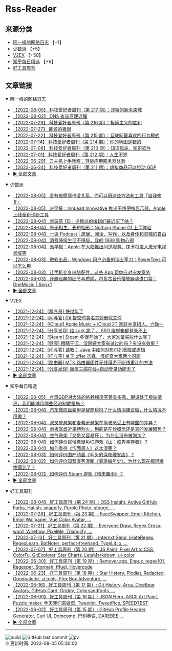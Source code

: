 # Rss-Reader

## 来源分类

* [阮一峰的网络日志](#阮一峰的网络日志) 【+1】
* [少数派](#少数派) 【+5】
* [V2EX](#V2EX) 【+50】
* [知乎每日精选](#知乎每日精选) 【+6】
* [好工具周刊](#好工具周刊)

## 文章链接

<details open>
    <summary id="阮一峰的网络日志">
     阮一峰的网络日志
    </summary>


* [【2022-08-05】 科技爱好者周刊（第 217 期）：沙特的新未来城](http://www.ruanyifeng.com/blog/2022/08/weekly-issue-217.html)
* [【2022-08-02】 DNS 查询原理详解](http://www.ruanyifeng.com/blog/2022/08/dns-query.html)
* [【2022-07-29】 科技爱好者周刊（第 216 期）：极简主义的胜利](http://www.ruanyifeng.com/blog/2022/07/weekly-issue-216.html)
* [【2022-07-27】 能源的极限](http://www.ruanyifeng.com/blog/2022/07/energy-consumption.html)
* [【2022-07-22】 科技爱好者周刊（第 215 期）：互联网最喜欢的行为模式](http://www.ruanyifeng.com/blog/2022/07/weekly-issue-215.html)
* [【2022-07-14】 科技爱好者周刊（第 214 期）：你的地图是错的](http://www.ruanyifeng.com/blog/2022/07/weekly-issue-214.html)
* [【2022-07-08】 科技爱好者周刊（第 213 期）：知识孤岛，知识软件](http://www.ruanyifeng.com/blog/2022/07/weekly-issue-213.html)
* [【2022-07-01】 科技爱好者周刊（第 212 期）：人生不短](http://www.ruanyifeng.com/blog/2022/07/weekly-issue-212.html)
* [【2022-06-29】 云主机上手教程：轻量应用服务器体验](http://www.ruanyifeng.com/blog/2022/06/cloud-server-getting-started-tutorial.html)
* [【2022-06-24】 科技爱好者周刊（第 211 期）：虚拟商品可以拉动 GDP](http://www.ruanyifeng.com/blog/2022/06/weekly-issue-211.html)
* [:arrow_forward: 全部文章](data/阮一峰的网络日志.md)
</details>

<details open>
    <summary id="少数派">
     少数派
    </summary>


* [【2022-08-05】 没有按摩师也没关系，你可以用这些方法和工具「自我修复」](https://sspai.com/post/75002)
* [【2022-08-05】 派早报：InnLead Innovative 推出无线便携显示器、Apple 上线全新诊断工具](https://sspai.com/post/75000)
* [【2022-08-04】 新玩意 115｜少数派的编辑们最近买了啥？](https://sspai.com/post/74997)
* [【2022-08-04】 有无相生，长短相形：Nothing Phone (1) 上手体验](https://sspai.com/post/74925)
* [【2022-08-04】 一派·Podcast | 旅居、阅读、写作，以及身体和灵魂的自由](https://sspai.com/post/74990)
* [【2022-08-04】 消费降级生活不降级，我的 1688 购物心得](https://sspai.com/post/74991)
* [【2022-08-04】 派早报：Apple 在大陆推出闪送服务、徕卡将进入激光电视领域等](https://sspai.com/post/74986)
* [【2022-08-03】 微软出品、Windows 用户必备的瑞士军刀：PowerToys 可以怎么用](https://sspai.com/post/74979)
* [【2022-08-03】 让手机变身电脑配件，这些 App 帮你应对突发意外](https://sspai.com/post/74978)
* [【2022-08-03】 还原经典的细节与质感，将复古音乐播放器装进口袋：OneMusic | App+1](https://sspai.com/post/74850)
* [:arrow_forward: 全部文章](data/少数派.md)
</details>

<details open>
    <summary id="V2EX">
     V2EX
    </summary>


* [【2021-12-24】 [程序员] 快过年了](https://www.v2ex.com/t/824201)
* [【2021-12-24】 [问与答] Git 提交时莫名其妙删除文件](https://www.v2ex.com/t/824200)
* [【2021-12-24】 [iCloud] Apple Music + iCloud 2T 家庭共享招人，六缺一](https://www.v2ex.com/t/824199)
* [【2021-12-24】 [分享发现] 给 Lark 跪了， SSO 跟邮箱都登录不上](https://www.v2ex.com/t/824198)
* [【2021-12-24】 [Steam] Steam 冬促开始了，大家准备买些什么呢？](https://www.v2ex.com/t/824197)
* [【2021-12-24】 [健康] 眼睛干涩，湿房镜大家有试过的吗？有没有效果？](https://www.v2ex.com/t/824196)
* [【2021-12-24】 [问与答] 请教： Java 中如何对布尔列表取或逻辑](https://www.v2ex.com/t/824194)
* [【2021-12-24】 [问与答] 关于 offer 选择，很好奇大家两个问题](https://www.v2ex.com/t/824192)
* [【2021-12-24】 [路由器] MTK 路由器固件无线漫游不断线重连的方法](https://www.v2ex.com/t/824191)
* [【2021-12-24】 [分享发现] 微信三端在线+自动登录功能无了](https://www.v2ex.com/t/824190)
* [:arrow_forward: 全部文章](data/V2EX.md)
</details>

<details open>
    <summary id="知乎每日精选">
     知乎每日精选
    </summary>


* [【2022-08-05】 台湾GDP对大陆的依赖程度究竟有多高，假设处于极端情况，我们能够用哪些经济制裁措施？](http://www.zhihu.com/question/546732404/answer/2610212587?utm_campaign=rss&utm_medium=rss&utm_source=rss&utm_content=title)
* [【2022-08-04】 汽车做底盘装甲是智商税吗？什么情况建议做，什么情况不用做？](http://www.zhihu.com/question/544552962/answer/2608485373?utm_campaign=rss&utm_medium=rss&utm_source=rss&utm_content=title)
* [【2022-08-04】 双叉臂悬架和麦弗逊悬架在驾驶感受上有哪些的差异？](http://www.zhihu.com/question/322431971/answer/2602450244?utm_campaign=rss&utm_medium=rss&utm_source=rss&utm_content=title)
* [【2022-08-04】 滑板底盘近来特别火，到底是在炒概念还是真的发展趋势？](http://www.zhihu.com/question/520614454/answer/2602234908?utm_campaign=rss&utm_medium=rss&utm_source=rss&utm_content=title)
* [【2022-08-04】 空气悬架「又贵又容易坏」，为什么没有被淘汰？](http://www.zhihu.com/question/544751559/answer/2601920649?utm_campaign=rss&utm_medium=rss&utm_source=rss&utm_content=title)
* [【2022-08-04】 如何评价民俗悬疑AVG游戏《山：临界幸存者》？](http://www.zhihu.com/question/545194401/answer/2592831352?utm_campaign=rss&utm_medium=rss&utm_source=rss&utm_content=title)
* [【2022-08-04】 如何看待《泡面超人》这本漫画？](http://www.zhihu.com/question/290486411/answer/2609215337?utm_campaign=rss&utm_medium=rss&utm_source=rss&utm_content=title)
* [【2022-08-03】 如何评价国产动画《毛头的深夜理发店》？](http://www.zhihu.com/question/546532267/answer/2606579839?utm_campaign=rss&utm_medium=rss&utm_source=rss&utm_content=title)
* [【2022-08-02】 如何评价知音漫客漫画《零班编年史》，为什么现在都很难找得到了？](http://www.zhihu.com/question/278025029/answer/2605507630?utm_campaign=rss&utm_medium=rss&utm_source=rss&utm_content=title)
* [【2022-08-02】 如何评价 Steam 游戏《晴末置雨》？](http://www.zhihu.com/question/545882212/answer/2605390530?utm_campaign=rss&utm_medium=rss&utm_source=rss&utm_content=title)
* [:arrow_forward: 全部文章](data/知乎每日精选.md)
</details>

<details open>
    <summary id="好工具周刊">
     好工具周刊
    </summary>


* [【2022-08-04】 好工具周刊（第 24 期）: OSS Insight, Active GitHub Forks, Hat.sh, snappify, Purple Photo, stooge, ...](https://bestxtools.zhubai.love/posts/2166817480273465344)
* [【2022-07-28】 好工具周刊（第 23 期）: FaceSwapper, Emoji Kitchen, Emoji Wallpaper, Vue Color Avatar, ...](https://bestxtools.zhubai.love/posts/2164322347946172416)
* [【2022-07-21】 好工具周刊（第 22 期）: Everyone Draw, Regex Cross­word, Wireflow, PixelMe, Trianglify, ...](https://bestxtools.zhubai.love/posts/2161764591545049088)
* [【2022-07-13】 好工具周刊（第 21 期）: Internxt Send, iHateRegex, RegexLearn, BatNoter, perfect-freehand, TypeLit.io, ...](https://bestxtools.zhubai.love/posts/2159035276579110912)
* [【2022-07-07】 好工具周刊（第 20 期）: JS Paint, Pixel Art to CSS, ColorFu, GitExplorer, Star Charts, LetsMarkdown, ui-color](https://bestxtools.zhubai.love/posts/2156659650731491328)
* [【2022-06-30】 好工具周刊（第 19 期）: Remover.app, Enpuz, regex101, Regexper, Stormah, fffuel, Hovercode](https://bestxtools.zhubai.love/posts/2154116824852905984)
* [【2022-06-23】 好工具周刊（第 18 期）: Star History, Picdiet, Redacted, Goodpalette, zi.tools, Flex Box Adventure, ...](https://bestxtools.zhubai.love/posts/2151574254901452800)
* [【2022-06-16】 好工具周刊（第 17 期）: Git History, Arya, DiceBear Avatars, GitHub Card, Griddy, Colorsandfonts, ...](https://bestxtools.zhubai.love/posts/2149044131228536832)
* [【2022-06-09】 好工具周刊（第 16 期）: JSON Hero, ASCII Art Paint, Puzzle maker, 今天我们来做菜, Tweetlet, TweetPics, SPEEDTEST](https://bestxtools.zhubai.love/posts/2146500725667651584)
* [【2022-06-02】 好工具周刊（第 15 期）: GitHub Profile Header Generator, Curl UI, Domcomp, 巴别英语, DAREBEE, ...](https://bestxtools.zhubai.love/posts/2143964812269535232)
* [:arrow_forward: 全部文章](data/好工具周刊.md)
</details>


---

![build](https://github.com/LikaiLee/rss-reader/workflows/rss%20reader/badge.svg)
![GitHub last commit](https://img.shields.io/github/last-commit/likailee/rss-reader)
![pv](https://pageview.vercel.app/?github_user=likailee) <br>
:alarm_clock: 更新时间: 2022-08-05 05:30:02